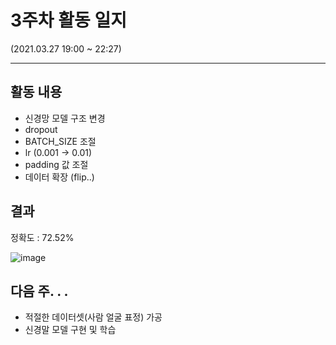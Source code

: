 # 3주차 활동 일지

(2021.03.27 19:00 ~ 22:27)

***

## 활동 내용

- 신경망 모델 구조 변경
- dropout
- BATCH_SIZE 조절
- lr (0.001 -> 0.01)
- padding 값 조절
- 데이터 확장 (flip..)

## 결과

정확도 : 72.52%

![image](https://user-images.githubusercontent.com/69145799/112721855-844dae00-8f49-11eb-9c21-9d6d65127796.png)

## 다음 주. . .

- 적절한 데이터셋(사람 얼굴 표정) 가공
- 신경말 모델 구현 및 학습